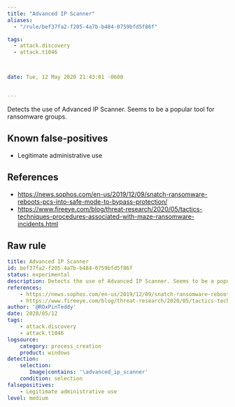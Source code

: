 ```yaml
---
title: "Advanced IP Scanner"
aliases:
  - "/rule/bef37fa2-f205-4a7b-b484-0759bfd5f86f"

tags:
  - attack.discovery
  - attack.t1046



date: Tue, 12 May 2020 21:43:01 -0600


---
```


Detects the use of Advanced IP Scanner. Seems to be a popular tool for ransomware groups.

<!--more-->


## Known false-positives

* Legitimate administrative use



## References

* https://news.sophos.com/en-us/2019/12/09/snatch-ransomware-reboots-pcs-into-safe-mode-to-bypass-protection/
* https://www.fireeye.com/blog/threat-research/2020/05/tactics-techniques-procedures-associated-with-maze-ransomware-incidents.html


## Raw rule
```yaml
title: Advanced IP Scanner 
id: bef37fa2-f205-4a7b-b484-0759bfd5f86f
status: experimental
description: Detects the use of Advanced IP Scanner. Seems to be a popular tool for ransomware groups.
references:
    - https://news.sophos.com/en-us/2019/12/09/snatch-ransomware-reboots-pcs-into-safe-mode-to-bypass-protection/
    - https://www.fireeye.com/blog/threat-research/2020/05/tactics-techniques-procedures-associated-with-maze-ransomware-incidents.html
author: '@ROxPinTeddy'
date: 2020/05/12
tags:
    - attack.discovery
    - attack.t1046
logsource:
    category: process_creation
    product: windows
detection:
    selection:
       Image|contains: '\advanced_ip_scanner'
    condition: selection
falsepositives:
    - Legitimate administrative use
level: medium

```
